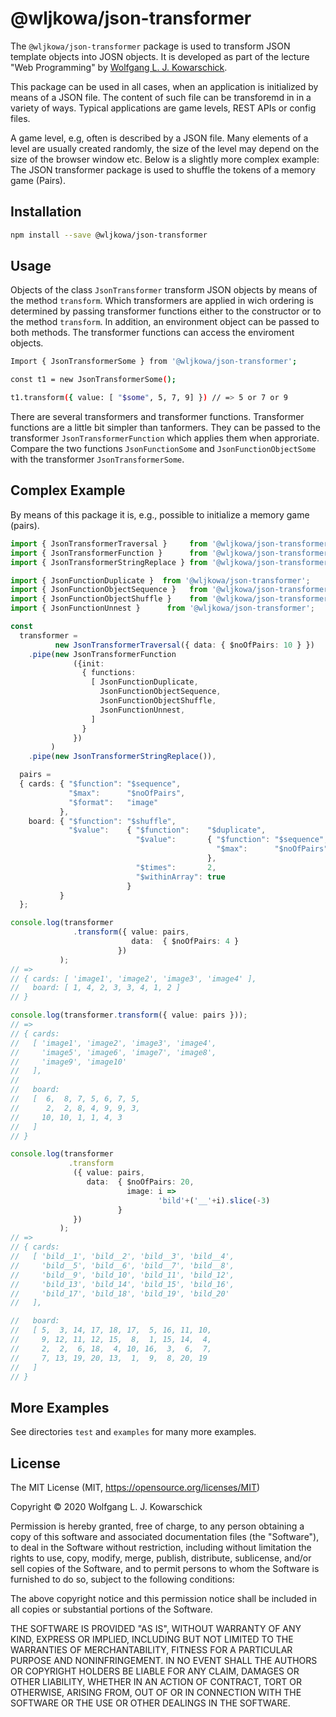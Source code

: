 # @wljkowa/json-transformer

The ```@wljkowa/json-transformer``` package is used to transform JSON template
objects into JOSN objects. It is developed as part of the lecture
"Web Programming" by [Wolfgang L. J. Kowarschick](https://kowa.hs-augsburg.de).

This package can be used in all cases, when an application is initialized
by means of a JSON file. The content of such file can be transforemd in
in a variety of ways. Typical applications are game levels, REST APIs or
config files.

A game level, e.g, often is described by a JSON file. Many elements of
a level are usually created randomly, the size of the level may depend on
the size of the browser window etc. Below is a slightly more complex example:
The JSON transformer package is used to shuffle the tokens of a memory game
(Pairs).

## Installation

```bash
npm install --save @wljkowa/json-transformer
```

## Usage

Objects of the class ```JsonTransformer``` transform JSON objects
by means of the method ```transform```. Which transformers are
applied in wich ordering is determined by passing transformer
functions either to the constructor or to the method ```transform```.
In addition, an environment object can be passed to both methods.
The transformer functions can access the enviroment objects.

```bash
Import { JsonTransformerSome } from '@wljkowa/json-transformer';

const t1 = new JsonTransformerSome();

t1.transform({ value: [ "$some", 5, 7, 9] }) // => 5 or 7 or 9
```

There are several transformers and transformer functions.
Transformer functions are a little bit simpler than
tanformers. They can be passed to the transformer
```JsonTransformerFunction``` which applies them
when approriate. Compare the two functions
```JsonFunctionSome``` and ```JsonFunctionObjectSome```
with the transformer ```JsonTransformerSome```.

## Complex Example

By means of this package it is, e.g., possible to initialize
a memory game (pairs).

```ts
import { JsonTransformerTraversal }     from '@wljkowa/json-transformer';
import { JsonTransformerFunction }      from '@wljkowa/json-transformer';
import { JsonTransformerStringReplace } from '@wljkowa/json-transformer';

import { JsonFunctionDuplicate }  from '@wljkowa/json-transformer';
import { JsonFunctionObjectSequence }   from '@wljkowa/json-transformer';
import { JsonFunctionObjectShuffle }    from '@wljkowa/json-transformer';
import { JsonFunctionUnnest }      from '@wljkowa/json-transformer';

const
  transformer =
          new JsonTransformerTraversal({ data: { $noOfPairs: 10 } })
    .pipe(new JsonTransformerFunction
              ({init:
                { functions:
                  [ JsonFunctionDuplicate,
                    JsonFunctionObjectSequence,
                    JsonFunctionObjectShuffle,
                    JsonFunctionUnnest,
                  ]
                }
              })
         )
    .pipe(new JsonTransformerStringReplace()),

  pairs =
  { cards: { "$function": "$sequence",
             "$max":      "$noOfPairs",
             "$format":   "image"  
           },
    board: { "$function": "$shuffle",
             "$value":    { "$function":    "$duplicate",
                            "$value":       { "$function": "$sequence",
                                              "$max":      "$noOfPairs"
                                            },
                            "$times":       2,
                            "$withinArray": true
                          }
           }
  };

console.log(transformer
              .transform({ value: pairs,
                           data:  { $noOfPairs: 4 }
                        })
           );
// =>
// { cards: [ 'image1', 'image2', 'image3', 'image4' ],
//   board: [ 1, 4, 2, 3, 3, 4, 1, 2 ]
// }

console.log(transformer.transform({ value: pairs }));
// =>
// { cards:
//   [ 'image1', 'image2', 'image3', 'image4',
//     'image5', 'image6', 'image7', 'image8',
//     'image9', 'image10'
//   ],
//
//   board:
//   [  6,  8, 7, 5, 6, 7, 5,
//      2,  2, 8, 4, 9, 9, 3,
//     10, 10, 1, 1, 4, 3
//   ]
// }

console.log(transformer
             .transform
              ({ value: pairs,
                 data:  { $noOfPairs: 20,
                          image: i =>
                                 'bild'+('__'+i).slice(-3)
                        }
              })
           );
// =>
// { cards:
//   [ 'bild__1', 'bild__2', 'bild__3', 'bild__4',
//     'bild__5', 'bild__6', 'bild__7', 'bild__8',
//     'bild__9', 'bild_10', 'bild_11', 'bild_12',
//     'bild_13', 'bild_14', 'bild_15', 'bild_16',
//     'bild_17', 'bild_18', 'bild_19', 'bild_20'
//   ],

//   board:
//   [ 5,  3, 14, 17, 18, 17,  5, 16, 11, 10,
//     9, 12, 11, 12, 15,  8,  1, 15, 14,  4,
//     2,  2,  6, 18,  4, 10, 16,  3,  6,  7,
//     7, 13, 19, 20, 13,  1,  9,  8, 20, 19
//   ]
// }
```

## More Examples

See directories ```test``` and ```examples``` for many more examples.

## License

The MIT License (MIT, <https://opensource.org/licenses/MIT>)

Copyright © 2020 Wolfgang L. J. Kowarschick

Permission is hereby granted, free of charge, to any person obtaining a copy
of this software and associated documentation files (the "Software"), to deal
in the Software without restriction, including without limitation the rights
to use, copy, modify, merge, publish, distribute, sublicense, and/or sell
copies of the Software, and to permit persons to whom the Software is
furnished to do so, subject to the following conditions:

The above copyright notice and this permission notice shall be included in all
copies or substantial portions of the Software.

THE SOFTWARE IS PROVIDED "AS IS", WITHOUT WARRANTY OF ANY KIND, EXPRESS OR
IMPLIED, INCLUDING BUT NOT LIMITED TO THE WARRANTIES OF MERCHANTABILITY,
FITNESS FOR A PARTICULAR PURPOSE AND NONINFRINGEMENT. IN NO EVENT SHALL THE
AUTHORS OR COPYRIGHT HOLDERS BE LIABLE FOR ANY CLAIM, DAMAGES OR OTHER
LIABILITY, WHETHER IN AN ACTION OF CONTRACT, TORT OR OTHERWISE, ARISING FROM,
OUT OF OR IN CONNECTION WITH THE SOFTWARE OR THE USE OR OTHER DEALINGS IN THE
SOFTWARE.
